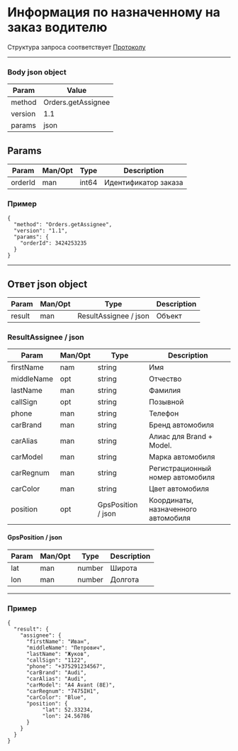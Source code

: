 # Информация по назначенному на заказ водителю

Структура запроса соответствует [Протоколу](request.md)

---

### Body json object

Param | Value
----- | ------
method | Orders.getAssignee
version | 1.1
params | json

## Params

Param | Man/Opt | Type | Description
----- | ------- | ---- | -----------
orderId | man | int64 | Идентификатор заказа

### Пример

```
{
  "method": "Orders.getAssignee",
  "version": "1.1",
  "params": {
    "orderId": 3424253235
  }
}
```

----

## Ответ json object

Param  | Man/Opt | Type | Description
-----  | ------- | ---- | -----------
result | man | ResultAssignee / json | Объект

### ResultAssignee / json

Param  | Man/Opt | Type | Description
-----  | ------- | ---- | -----------
firstName | nam | string | Имя
middleName | opt | string | Отчество
lastName | man | string | Фамилия
callSign | opt | string | Позывной
phone | man | string | Телефон
carBrand | man | string | Бренд автомобиля
carAlias | man | string | Алиас для Brand + Model.
carModel | man | string | Марка автомобиля
carRegnum | man | string | Регистрационный номер автомобиля
carColor | man | string | Цвет автомобиля
position | opt | GpsPosition / json | Координаты, назначенного автомобиля

#### GpsPosition / json
Param  | Man/Opt | Type | Description
-----  | ------- | ---- | -----------
lat | man | number | Широта
lon | man | number | Долгота

---

### Пример

```
{
  "result": {
    "assignee": {
      "firstName": "Иван",
      "middleName": "Петрович",
      "lastName": "Жуков",
      "callSign": "1122",
      "phone": "+375291234567",
      "carBrand": "Audi",
      "carAlias": "Audi",
      "carModel": "A4 Avant (8E)",
      "carRegnum": "7475IH1",
      "carColor": "Blue",
      "position": {
           "lat": 52.33234,
           "lon": 24.56786
      }
    }
  }
}
```
